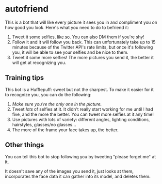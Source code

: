 # autofriend

This is a bot that will like every picture it sees you in and compliment you on how good you look. Here's what you need to do to befriend it:

1. Tweet it some selfies, [like so](https://twitter.com/wohanley/status/668326435552014336). You can also DM them if you're shy!
2. Follow it and it will follow you back. This can unfortunately take up to 15 minutes because of the Twitter API's rate limits, but once it's following you, it will be able to see your selfies and be nice to them.
3. Tweet it some more selfies! The more pictures you send it, the better it will get at recognizing you.

## Training tips

This bot is a Hufflepuff: sweet but not the sharpest. To make it easier for it to recognize you, you can do the following:

1. *Make sure you're the only one in the picture.*
2. Tweet *lots* of selfies at it. It didn't really start working for me until I had five, and the more the better. You can tweet more selfies at it any time!
3. Use pictures with lots of variety: different angles, lighting conditions, hairstyles, glasses/no glasses...
4. The more of the frame your face takes up, the better.

## Other things

You can tell this bot to stop following you by tweeting "please forget me" at it.

It doesn't save any of the images you send it, just looks at them, incorporates the face data it can gather into its model, and deletes them.
